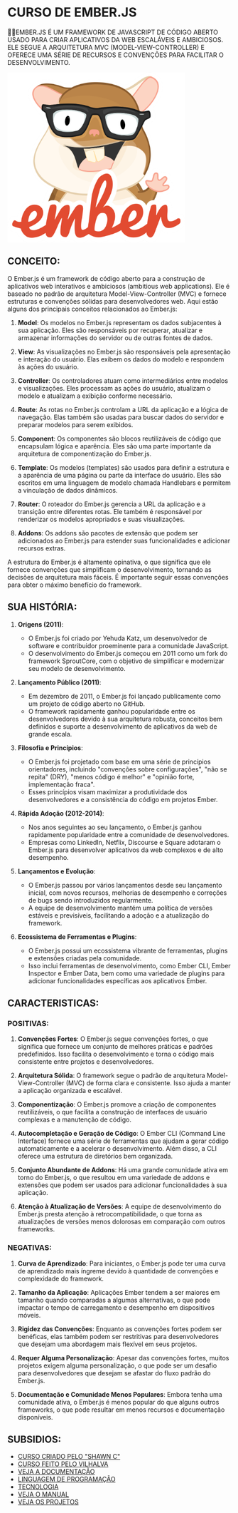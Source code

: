 # CURSO DE EMBER.JS
👨‍⚖️EMBER.JS É UM FRAMEWORK DE JAVASCRIPT DE CÓDIGO ABERTO USADO PARA CRIAR APLICATIVOS DA WEB ESCALÁVEIS E AMBICIOSOS. ELE SEGUE A ARQUITETURA MVC (MODEL-VIEW-CONTROLLER) E OFERECE UMA SÉRIE DE RECURSOS E CONVENÇÕES PARA FACILITAR O DESENVOLVIMENTO.

<img src="FOTO.png" align="center" width="400"> <br>

## CONCEITO:
O Ember.js é um framework de código aberto para a construção de aplicativos web interativos e ambiciosos (ambitious web applications). Ele é baseado no padrão de arquitetura Model-View-Controller (MVC) e fornece estruturas e convenções sólidas para desenvolvedores web. Aqui estão alguns dos principais conceitos relacionados ao Ember.js:

1. **Model**: Os modelos no Ember.js representam os dados subjacentes à sua aplicação. Eles são responsáveis por recuperar, atualizar e armazenar informações do servidor ou de outras fontes de dados.

2. **View**: As visualizações no Ember.js são responsáveis pela apresentação e interação do usuário. Elas exibem os dados do modelo e respondem às ações do usuário.

3. **Controller**: Os controladores atuam como intermediários entre modelos e visualizações. Eles processam as ações do usuário, atualizam o modelo e atualizam a exibição conforme necessário.

4. **Route**: As rotas no Ember.js controlam a URL da aplicação e a lógica de navegação. Elas também são usadas para buscar dados do servidor e preparar modelos para serem exibidos.

5. **Component**: Os componentes são blocos reutilizáveis de código que encapsulam lógica e aparência. Eles são uma parte importante da arquitetura de componentização do Ember.js.

6. **Template**: Os modelos (templates) são usados para definir a estrutura e a aparência de uma página ou parte da interface do usuário. Eles são escritos em uma linguagem de modelo chamada Handlebars e permitem a vinculação de dados dinâmicos.

7. **Router**: O roteador do Ember.js gerencia a URL da aplicação e a transição entre diferentes rotas. Ele também é responsável por renderizar os modelos apropriados e suas visualizações.

8. **Addons**: Os addons são pacotes de extensão que podem ser adicionados ao Ember.js para estender suas funcionalidades e adicionar recursos extras.

A estrutura do Ember.js é altamente opinativa, o que significa que ele fornece convenções que simplificam o desenvolvimento, tornando as decisões de arquitetura mais fáceis. É importante seguir essas convenções para obter o máximo benefício do framework.

## SUA HISTÓRIA:
1. **Origens (2011)**:
   - O Ember.js foi criado por Yehuda Katz, um desenvolvedor de software e contribuidor proeminente para a comunidade JavaScript.
   - O desenvolvimento do Ember.js começou em 2011 como um fork do framework SproutCore, com o objetivo de simplificar e modernizar seu modelo de desenvolvimento.

2. **Lançamento Público (2011)**:
   - Em dezembro de 2011, o Ember.js foi lançado publicamente como um projeto de código aberto no GitHub.
   - O framework rapidamente ganhou popularidade entre os desenvolvedores devido à sua arquitetura robusta, conceitos bem definidos e suporte a desenvolvimento de aplicativos da web de grande escala.

3. **Filosofia e Princípios**:
   - O Ember.js foi projetado com base em uma série de princípios orientadores, incluindo "convenções sobre configurações", "não se repita" (DRY), "menos código é melhor" e "opinião forte, implementação fraca".
   - Esses princípios visam maximizar a produtividade dos desenvolvedores e a consistência do código em projetos Ember.

4. **Rápida Adoção (2012-2014)**:
   - Nos anos seguintes ao seu lançamento, o Ember.js ganhou rapidamente popularidade entre a comunidade de desenvolvedores.
   - Empresas como LinkedIn, Netflix, Discourse e Square adotaram o Ember.js para desenvolver aplicativos da web complexos e de alto desempenho.

5. **Lançamentos e Evolução**:
   - O Ember.js passou por vários lançamentos desde seu lançamento inicial, com novos recursos, melhorias de desempenho e correções de bugs sendo introduzidos regularmente.
   - A equipe de desenvolvimento mantém uma política de versões estáveis e previsíveis, facilitando a adoção e a atualização do framework.

6. **Ecossistema de Ferramentas e Plugins**:
   - O Ember.js possui um ecossistema vibrante de ferramentas, plugins e extensões criadas pela comunidade.
   - Isso inclui ferramentas de desenvolvimento, como Ember CLI, Ember Inspector e Ember Data, bem como uma variedade de plugins para adicionar funcionalidades específicas aos aplicativos Ember.

## CARACTERISTICAS:
### POSITIVAS:
1. **Convenções Fortes**: O Ember.js segue convenções fortes, o que significa que fornece um conjunto de melhores práticas e padrões predefinidos. Isso facilita o desenvolvimento e torna o código mais consistente entre projetos e desenvolvedores.

2. **Arquitetura Sólida**: O framework segue o padrão de arquitetura Model-View-Controller (MVC) de forma clara e consistente. Isso ajuda a manter a aplicação organizada e escalável.

3. **Componentização**: O Ember.js promove a criação de componentes reutilizáveis, o que facilita a construção de interfaces de usuário complexas e a manutenção de código.

4. **Autocompletação e Geração de Código**: O Ember CLI (Command Line Interface) fornece uma série de ferramentas que ajudam a gerar código automaticamente e a acelerar o desenvolvimento. Além disso, a CLI oferece uma estrutura de diretórios bem organizada.

5. **Conjunto Abundante de Addons**: Há uma grande comunidade ativa em torno do Ember.js, o que resultou em uma variedade de addons e extensões que podem ser usados para adicionar funcionalidades à sua aplicação.

6. **Atenção à Atualização de Versões**: A equipe de desenvolvimento do Ember.js presta atenção à retrocompatibilidade, o que torna as atualizações de versões menos dolorosas em comparação com outros frameworks.

### NEGATIVAS:
1. **Curva de Aprendizado**: Para iniciantes, o Ember.js pode ter uma curva de aprendizado mais íngreme devido à quantidade de convenções e complexidade do framework.

2. **Tamanho da Aplicação**: Aplicações Ember tendem a ser maiores em tamanho quando comparadas a algumas alternativas, o que pode impactar o tempo de carregamento e desempenho em dispositivos móveis.

3. **Rigidez das Convenções**: Enquanto as convenções fortes podem ser benéficas, elas também podem ser restritivas para desenvolvedores que desejam uma abordagem mais flexível em seus projetos.

4. **Requer Alguma Personalização**: Apesar das convenções fortes, muitos projetos exigem alguma personalização, o que pode ser um desafio para desenvolvedores que desejam se afastar do fluxo padrão do Ember.js.

5. **Documentação e Comunidade Menos Populares**: Embora tenha uma comunidade ativa, o Ember.js é menos popular do que alguns outros frameworks, o que pode resultar em menos recursos e documentação disponíveis.

## SUBSIDIOS:
- [CURSO CRIADO PELO "SHAWN C"](https://youtube.com/playlist?list=PLk51HrKSBQ88wDXgPF-QLMfPFlLwcjTlo&si=-ThxGf8q39LVDmrt)
- [CURSO FEITO PELO VILHALVA](https://github.com/VILHALVA)
- [VEJA A DOCUMENTAÇÃO](https://guides.emberjs.com/release/)
- [LINGUAGEM DE PROGRAMAÇÃO](https://github.com/VILHALVA/CURSO-DE-JAVASCRIPT)
- [TECNOLOGIA](https://github.com/VILHALVA/CURSO-DE-NODEJS)
- [VEJA O MANUAL](./MANUAL.md)
- [VEJA OS PROJETOS](https://github.com/VILHALVA?tab=repositories&q=topic:EMBERJS)
